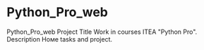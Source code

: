 # Python_Pro_web
Python_Pro_web
Project Title
Work in courses ITEA "Python Pro".
Description
Номе tasks and project. 
